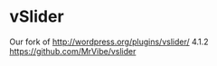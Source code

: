 vSlider
=======

Our fork of 
http://wordpress.org/plugins/vslider/ 4.1.2
https://github.com/MrVibe/vslider
